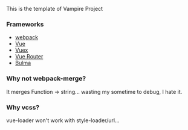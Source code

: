 This is the template of Vampire Project

### Frameworks

+ [webpack](https://webpack.js.org/)
+ [Vue](https://vuejs.org/)
+ [Vuex](https://vuex.vuejs.org/)
+ [Vue Router](https://router.vuejs.org/)
+ [Bulma](https://bulma.io/)

### Why not webpack-merge?

It merges Function -> string... wasting my sometime to debug, I hate it.

### Why vcss?

vue-loader won't work with style-loader/url...

